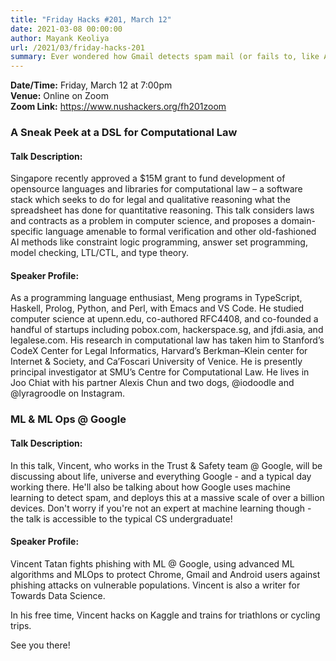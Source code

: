 ```yaml
---
title: "Friday Hacks #201, March 12"
date: 2021-03-08 00:00:00
author: Mayank Keoliya
url: /2021/03/friday-hacks-201
summary: Ever wondered how Gmail detects spam mail (or fails to, like Archipelago invitations)? Or whether you can use code to describe a legal contract? Tune in this week to hear from Vincent @ Google, and Meng @ Legalese! 
---
```


**Date/Time:** Friday, March 12 at 7:00pm<br />
**Venue:** Online on Zoom<br />
**Zoom Link:** <https://www.nushackers.org/fh201zoom>

### A Sneak Peek at a DSL for Computational Law

#### Talk Description:

Singapore recently approved a $15M grant to fund development of opensource languages and libraries for computational law – a software stack which seeks to do for legal and qualitative reasoning what the spreadsheet has done for quantitative reasoning. This talk considers laws and contracts as a problem in computer science, and proposes a domain-specific language amenable to formal verification and other old-fashioned AI methods like constraint logic programming, answer set programming, model checking, LTL/CTL, and type theory.


#### Speaker Profile:

As a programming language enthusiast, Meng programs in TypeScript, Haskell, Prolog, Python, and Perl, with Emacs and VS Code. He studied computer science at upenn.edu, co-authored RFC4408, and co-founded a handful of startups including pobox.com, hackerspace.sg, and jfdi.asia, and legalese.com. His research in computational law has taken him to Stanford’s CodeX Center for Legal Informatics, Harvard’s Berkman–Klein center for Internet & Society, and Ca’Foscari University of Venice. He is presently principal investigator at SMU’s Centre for Computational Law. He lives in Joo Chiat with his partner Alexis Chun and two dogs, @iodoodle and @lyragroodle on Instagram.


### ML & ML Ops @ Google 


#### Talk Description:

In this talk, Vincent, who works in the Trust & Safety team @ Google, will be discussing about life, universe and everything Google - and a typical day working there. He'll also be talking about how Google uses machine learning to detect spam, and deploys this at a massive scale of over a billion devices. Don't worry if you're not an expert at machine learning though - the talk is accessible to the typical CS undergraduate!

#### Speaker Profile:

Vincent Tatan fights phishing with ML @ Google, using  advanced ML algorithms and MLOps to protect Chrome, Gmail and Android users against phishing attacks on vulnerable populations. Vincent is also a writer for Towards Data Science.

In his free time, Vincent hacks on Kaggle and trains for triathlons or
cycling trips.

See you there!
